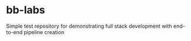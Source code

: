 # bb-labs
Simple test repository for demonstrating full stack development with end-to-end pipeline creation 
